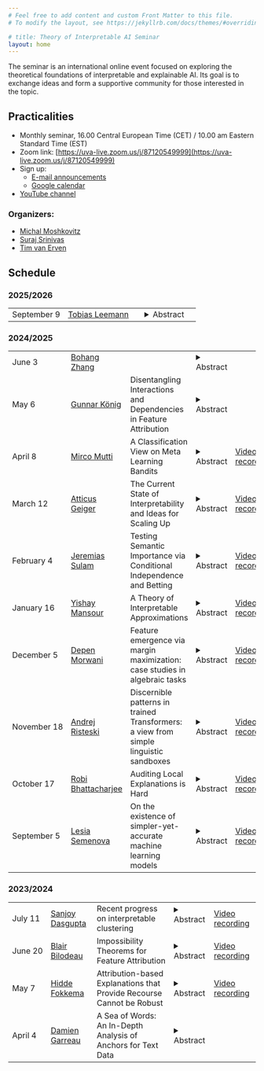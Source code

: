 ```yaml
---
# Feel free to add content and custom Front Matter to this file.
# To modify the layout, see https://jekyllrb.com/docs/themes/#overriding-theme-defaults

# title: Theory of Interpretable AI Seminar
layout: home
---
```


The seminar is an international online event focused on exploring the theoretical foundations of interpretable and explainable AI. Its goal is to exchange ideas and form a supportive community for those interested in the topic. 

## Practicalities

* Monthly seminar, 16.00 Central European Time (CET) /
  10.00 am Eastern Standard Time (EST)
* Zoom link: [https://uva-live.zoom.us/j/87120549999](https://uva-live.zoom.us/j/87120549999)
* Sign up:
    * [E-mail announcements](https://list.uva.nl/postorius/lists/tiai-seminar.list.uva.nl/)
    * [Google calendar](https://calendar.google.com/calendar/u/1?cid=NTlhNjNhZDQ5ZmUxYmM5MmRmZTMwNzkwOWZhYjMyNTRhMzA4OGYwZTAxY2Q5MGU3NzQ2YjRlNWE0NzhmMzFkMUBncm91cC5jYWxlbmRhci5nb29nbGUuY29t)
* [YouTube channel](https://www.youtube.com/@TheoryofInterpretableAISeminar) 

### Organizers:
* [Michal Moshkovitz](https://sites.google.com/view/michal-moshkovitz/home)
* [Suraj Srinivas](https://suraj-srinivas.github.io/)
* [Tim van Erven](https://www.timvanerven.nl/)

## Schedule

### 2025/2026

<table>
    <tr>
    <td>September&nbsp;9</td>
    <td><a href="https://tleemann.de/">Tobias Leemann</a></td>
    <td></td>
    <td>
        <details>
            <summary>Abstract</summary>
            <p></p>
        </details>
    </td>
    <td></td>
  </tr>
</table>

### 2024/2025

<table>
    <tr>
    <td>June&nbsp;3</td>
    <td><a href="https://zbh2047.github.io/">Bohang Zhang</a></td>
    <td></td>
    <td>
        <details>
            <summary>Abstract</summary>
            <p></p>
        </details>
    </td>
    <td></td>
  </tr>

  <tr>
    <td>May&nbsp;6</td>
    <td><a href="https://gunnarkoenig.com/">Gunnar König</a></td>
    <td>Disentangling Interactions and Dependencies in Feature Attribution</td>
    <td>
        <details>
            <summary>Abstract</summary>
            <p>In explainable machine learning, global feature
            importance methods try to determine how much each individual
            feature contributes to predicting the target variable,
            resulting in one importance score for each feature. But
            often, predicting the target variable requires interactions
            between several features (such as in the XOR function), and
            features might have complex statistical dependencies that
            allow to partially replace one feature with another one. In
            commonly used feature importance scores these cooperative
            effects are conflated with the features' individual
            contributions, making them prone to misinterpretations.</p>

            <p>In the talk, I will introduce DIP, a new mathematical
            decomposition of individual feature importance scores that
            disentangles three components: the standalone contribution
            and the contributions stemming from interactions and
            dependencies. The decomposition is unique under mild
            assumptions and entails a simple estimation procedure. Along
            with the decomposition we suggest a new visualization of
            feature importance scores that clearly illustrates the
            different contributions.</p>
        </details>
    </td>
    <td><a href="https://youtu.be/7MrMjabTbuM">Video recording</a></td>
  </tr>

  <tr>
    <td>April&nbsp;8</td>
    <td><a href="https://muttimirco.github.io/">Mirco Mutti</a></td>
    <td>A Classification View on Meta Learning Bandits</td>
    <td>
        <details>
            <summary>Abstract</summary>
            <p>Contextual multi-armed bandits are a popular choice to model
sequential decision-making. E.g., in a healthcare application we may
perform various tests to assess a patient's condition (exploration)
and then decide on the best treatment to give (exploitation). When
human design strategies, they aim for the exploration to be fast,
since the patient’s health is at stake, and easy to interpret for a
physician overseeing the process. However, common bandit algorithms
are nothing like that: The regret caused by exploration scales with
sqrt(H) over H rounds and decision strategies are based on opaque
statistical considerations. In this paper, we use an original
classification view to meta learn interpretable and fast exploration
plans for a fixed collection of bandits M. The plan is prescribed by
an interpretable decision tree probing decisions’ payoff to classify
the test bandit. The test regret of the plan in the stochastic and
contextual setting scales with O(lambda^{−2}C_lambda(M) log^2(mH)),
being m the size of M, lambda a separation parameter over the
bandits, and C_lambda(M) a novel classification-coefficient that
fundamentally links meta learning bandits with classification. Through
a nearly matching lower bound, we show that C_lambda(M) inherently
captures the complexity of the setting.</p>
        </details>
    </td>
    <td><a href="https://youtu.be/pNos7AHGMXw">Video recording</a></td>
  </tr>

  <tr>
    <td>March&nbsp;12</td>
    <td><a href="https://atticusg.github.io/">Atticus Geiger</a></td>
    <td>The Current State of Interpretability and Ideas for Scaling Up</td>
    <td>
        <details>
            <summary>Abstract</summary>
            <p> Interpretability has delivered us tools that researchers can use to predict, control, and understand the behavior of deep learning models in limited domains. Now is the time to automate and scale these methods in order to provide a more comprehensive understanding of general purpose capabilities. However, the current paradigm of sparse autoencoders fails to make good on the tools and theories from causality that are key for mechanistic understanding. I argue for an alternative route that leverages interventional data (i.e., hidden representations after an intervention has been performed) to scale the task of controlling and understanding a deep learning model. </p>
        </details>
    </td>
    <td><a href="https://youtu.be/UniigyFegEk">Video recording</a></td>
    </tr>
  
  <tr>
    <td>February&nbsp;4</td>
    <td><a href="https://sites.google.com/view/jsulam">Jeremias Sulam</a></td>
    <td>Testing Semantic Importance via Conditional Independence and Betting</td>
    <td>
        <details>
            <summary>Abstract</summary>
            <p>In recent years, the demand for interpretable machine
            learning models has surged, particularly in high-stakes
            domains, and a growing collection of methods exist to
            attempt to ‘explain’ off-the-shelf predictors. Yet, it often
            remains unclear how to interpret the reported importance of
            features or concepts. This talk reexamines interpretability
            through the lens of conditional independence tests, offering
            answers with precise statistical guarantees, including
            control over type 1 error and false discovery rate. We
            introduce methods based on online testing—or testing by
            betting—to rank importance across both input features and
            semantic constructs, and explore connections to
            game-theoretic approaches for explanation.</p>
        </details>
    </td>
<td><a href="https://youtu.be/cx7wTtRdhnA">Video recording</a></td>
    </tr>

  <tr>
<td>January&nbsp;16</td>
<td><a href="https://www.tau.ac.il/~mansour/">Yishay Mansour</a></td>
<td>A Theory of Interpretable Approximations</td>
<td>
    <details>
        <summary>Abstract</summary>
        <p>Can a deep neural network be approximated by a small decision tree based on simple features? This question and its variants are behind the growing demand for machine learning models that are *interpretable* by humans. In this work we study such questions by introducing *interpretable approximations*, a notion that captures the idea of approximating a target concept c by a small aggregation of concepts from some base class H. In particular, we consider the approximation of a binary concept c by decision trees based on a simple class H (e.g., of bounded VC dimension), and use the tree depth as a measure of complexity. Our primary contribution is the following remarkable trichotomy. For any given pair of H and c, exactly one of these cases holds: (i) c cannot be approximated by H with arbitrary accuracy; (ii) c can be approximated by H with arbitrary accuracy, but there exists no universal rate that bounds the complexity of the approximations as a function of the accuracy; or (iii) there exists a constant k that depends only on H and c such that, for *any* data distribution and *any* desired accuracy level, c can be approximated by H with a complexity not exceeding k. This taxonomy stands in stark contrast to the landscape of supervised classification, which offers a complex array of distribution-free and universally learnable scenarios. We show that, in the case of interpretable approximations, even a slightly nontrivial a-priori guarantee on the complexity of approximations implies approximations with constant (distribution-free and accuracy-free) complexity. We extend our trichotomy to classes H of unbounded VC dimension and give characterizations of interpretability based on the algebra generated by H.</p>
    </details>
</td>
<td><a href="https://youtu.be/uOwuho2er58">Video recording</a></td>
</tr>
  
  <tr>
<td>December&nbsp;5 </td>
<td><a href="https://depenm.github.io">Depen Morwani</a></td>
<td>Feature emergence via margin maximization: case studies in algebraic tasks</td>
<td>
    <details>
        <summary>Abstract</summary>
        <p>Understanding the internal representations learned by neural networks is a cornerstone challenge in the science of machine learning. While there have been significant recent strides in some cases towards understanding how neural networks implement specific target functions, this paper explores a complementary question -- why do networks arrive at particular computational strategies? Our inquiry focuses on the algebraic learning tasks of modular addition, sparse parities, and finite group operations. Our primary theoretical findings analytically characterize the features learned by stylized neural networks for these algebraic tasks. Notably, our main technique demonstrates how the principle of margin maximization alone can be used to fully specify the features learned by the network. Specifically, we prove that the trained networks utilize Fourier features to perform modular addition and employ features corresponding to irreducible group-theoretic representations to perform compositions in general groups, aligning closely with the empirical observations of Nanda et al. and Chughtai et al. More generally, we hope our techniques can help to foster a deeper understanding of why neural networks adopt specific computational strategies. </p>
    </details>
</td>
<td><a href="https://youtu.be/mNEIYjY0TkY?si=hjNQCD_RkxSeG-Ly">Video recording</a></td>
</tr>

<tr>
<td>November&nbsp;18</td>
<td><a href="https://www.andrew.cmu.edu/user/aristesk/">Andrej Risteski</a></td>
<td>Discernible patterns in trained Transformers: a view from simple linguistic sandboxes</td>
<td>
    <details>
        <summary>Abstract</summary>
        <p>Inspecting learned models for intelligible patterns has
        become a common way to try to reverse-engineer the algorithm
        that a model is implementing. In this talk, I will present two
        case studies, in which we analyze the patterns that emerge when
        training Transformer-based models on data isolating simple
        linguistic abstractions of semantics and syntax: topic models
        and context-free grammars. Concretely, topic models are a simple
        bag-of-words model in which co-occurrence patterns of words
        capture a simple notion of semantic correlation; context-free
        grammars are a formal language encoding parsing structure
        induced by grammatical rules. In the former case, we show that
        simple, one-layer attention Transformers trained with gradient
        descent learn to encode the co-occurrence structure in a natural
        way in the attention patterns, as well as the value matrix. In
        the latter case, we show that the set of optima of the standard
        autoregressive loss---<em>even</em> for very simple Transformer models,
        <em>even</em> with "natural" choices of token embeddings --- is
        qualitatively rich. In particular, the attention pattern of a
        single layer can be “nearly randomized”, while preserving the
        functionality of the network --- rendering "myopic" methods of
        inspecting individual heads or weight matrices in the
        Transformer misleading.
        <br>
        Based on
        <a href="https://arxiv.org/abs/2303.04245">https://arxiv.org/abs/2303.04245</a> and
        <a href="https://arxiv.org/abs/2312.01429">https://arxiv.org/abs/2312.01429</a>.</p>
    </details>
</td>
<td><a href="https://youtu.be/KAhpAtf469k">Video recording</a></td>
</tr>

<tr>
<td>October&nbsp;17</td>
<td><a href="https://robibhatt.github.io/">Robi Bhattacharjee</a></td>
<td>Auditing Local Explanations is Hard</td>
<td>
    <details>
        <summary>Abstract</summary>
        <p>In sensitive contexts, providers of machine learning algorithms are  
increasingly required to give explanations for their algorithms'  
decisions. However, explanation receivers might not trust the  
provider, who potentially could output misleading or manipulated  
explanations. In this work, we investigate an auditing framework in  
which a third-party auditor or a collective of users attempts to  
sanity-check explanations: they can query model decisions and the  
corresponding local explanations, pool all the information received,  
and then check for basic consistency properties. We prove upper and  
lower bounds on the amount of queries that are needed for an auditor  
to succeed within this framework. Our results show that successful  
auditing requires a potentially exorbitant number of queries --  
particularly in high dimensional cases. Our analysis also reveals that  
a key property is the ``locality'' of the provided explanations -- a  
quantity that so far has not been paid much attention to in the  
explainability literature. Looking forward, our results suggest that  
for complex high-dimensional settings, merely providing a pointwise  
prediction and explanation could be insufficient, as there is no way  
for the users to verify that the provided explanations are not  
completely made-up.</p>
    </details>
</td>
<td><a href="https://youtu.be/40XZ_QAU1Mw">Video recording</a></td>
</tr>

<tr>
<td>September&nbsp;5</td>
<td><a href="https://scholar.google.com/citations?user=0O3TE70AAAAJ">Lesia Semenova</a></td>
<td>On the existence of simpler-yet-accurate machine learning models</td>
<td>
    <details>
        <summary>Abstract</summary>
        <p>In high-stakes decision domains such as healthcare, lending,
        and criminal justice, the predictions made by deployed AI
        systems can significantly impact human lives. Understanding why
        models make specific predictions is as crucial as ensuring their
        good performance, making interpretability a key component of a
        trustworthy decision-making process. However, there has been a
        longstanding belief in the community that there is a trade-off
        between accuracy and interpretability. In this talk, I will
        formally demonstrate that such a trade-off does not hold for
        many datasets in high-stakes decision domains and that simpler
        models often perform as well as black-box models. Specifically,
        I will present a mechanism of the data generation process,
        combined with the choices typically made by analysts during the
        learning process, that leads to the existence of
        simpler-yet-accurate models.</p>

        <p><strong>Bio:</strong> Lesia Semenova is a postdoctoral researcher at Microsoft
        Research, NYC. She completed her PhD at Duke University and,
        prior to that, worked at the Samsung R&D Institute Ukraine. Her
        research interests span interpretable machine learning,
        responsible and trustworthy AI, reinforcement learning,
        reasoning, and AI in healthcare. The student teams she has
        coached won the ASA Data Challenge Expo twice and placed third
        in a competition on scholarly document processing. She was
        selected as one of the 2024 Rising Stars in Computational and
        Data Sciences.</p>
    </details>
</td>
<td><a href="https://youtu.be/PtUauSBcHuc">Video recording</a></td>
</tr>
</table>

### 2023/2024

<table>
<tr>
<td>July&nbsp;11</td>
<td><a href="https://cseweb.ucsd.edu/~dasgupta/">Sanjoy Dasgupta</a></td>
<td>Recent progress on interpretable clustering</td>
<td>
    <details>
        <summary>Abstract</summary>
        <p>The widely-used k-means procedure returns k clusters that have arbitrary
convex shapes. In high dimension, such a clustering might not be easy
to understand. A more interpretable alternative is to constrain the
clusters to be the leaves of a decision tree with axis-parallel splits;
then each cluster is a hyper-rectangle given by a small number of features.

Is it always possible to find clusterings that are intepretable in this
sense and yet have k-means cost that is close to the unconstrained optimum?
A recent line of work has answered this in the affirmative and moreover
shown that these interpretable clusterings are easy to construct.

I will give a survey of these results: algorithms, methods of analysis,
and open problems.</p>
    </details>
</td>
<td><a href="https://youtu.be/WzzZXLIhVtk">Video recording</a></td>
</tr>

<tr>
<td>June&nbsp;20</td>
<td><a href="http://www.blairbilodeau.ca/">Blair Bilodeau</a></td>
<td>Impossibility Theorems for Feature Attribution</td>
<td>
    <details>
        <summary>Abstract</summary>
        <p>Despite a sea of interpretability methods that can produce 
          plausible explanations, the field has also empirically seen 
          many failure cases of such methods. In light of these results,
          it remains unclear for practitioners how to use these methods 
          and choose between them in a principled way. In this paper, we 
          show that for moderately rich model classes (easily satisfied 
          by neural networks), any feature attribution method that is 
          complete and linear—for example, Integrated Gradients and SHAP—can
          provably fail to improve on random guessing for inferring model 
          behaviour. Our results apply to common end-tasks such as 
          characterizing local model behaviour, identifying spurious 
          features, and algorithmic recourse. One takeaway from our work is
          the importance of concretely defining end-tasks: once such an 
          end-task is defined, a simple and direct approach of repeated 
          model evaluations can outperform many other complex feature 
          attribution methods.
          Paper: 
          <a href="https://arxiv.org/abs/2212.11870">https://arxiv.org/abs/2212.11870</a>  
  </p>
    </details>
</td>
<td><a href="https://youtu.be/tmNb_FNpbYY">Video recording</a></td>
</tr>

<tr>
<td>May&nbsp;7</td>
<td><a href="https://hidde-fokkema.com/">Hidde Fokkema</a></td>
<td>Attribution-based Explanations that Provide Recourse Cannot be Robust</td>
<td>
    <details>
        <summary>Abstract</summary>
        <p>Since most machine learning systems are not inherently
        interpretable, a class of explainable machine learning methods
        try to attribute importance of the input features to the outcome
        of the model. We show that two often proposed requirements of
        good attribution-based explanations are actually mathematically
        incompatible. The first requirement is to provide recourse to
        users: if the user is unhappy with the decision, the explanation
        should tell them what they would need to change to improve the
        decision. The second requirement is robustness: small changes in
        a user's features (e.g. due to rounding or measurement errors)
        should not cause large changes in the explanations. We show that
        no method can always provide recourse and be robust, even though
        both properties can be guaranteed individually. For some
        restricted set of models, it is still possible for an
        attribution method to be robust and provide recourse and I will
        discuss some examples where this occurs. However, the message
        will be that these classes are often simple enough that they do
        not warrant an explanation. I will further illustrate our
        findings with counterexamples to at least one of the
        requirements for popular explanation methods like SHAP, LIME,
        Integrated Gradients and SmoothGrad.
        <br>
        This talk is based on joint work with Rianne de Heide and Tim van Erven.
        <br>
        Paper: 
        <a href="https://jmlr.org/papers/v24/23-0042.html">https://jmlr.org/papers/v24/23-0042.html</a>
        </p>
    </details>
</td>
<td><a href="https://youtu.be/EwwllG40XZM">Video recording</a></td>
</tr>


<tr>
<td>April&nbsp;4</td>
<td><a href="https://sites.google.com/view/damien-garreau/home">Damien Garreau</a></td>
<td>
A Sea of Words: An In-Depth Analysis of Anchors for Text Data
</td>
<td>
    <details>
        <summary>Abstract</summary>
        <p>
        Anchors (Ribeiro et al., 2018) is a post-hoc, rule-based
        interpretability method. For text data, it proposes to explain a
        decision by highlighting a small set of words (an anchor) such
        that the model to explain has similar outputs when they are
        present in a document. In this talk, I will present a first
        attempt to theoretically understand Anchors, considering that
        the search for the best anchor is exhaustive. I will give
        explicit results on shortcut models and linear models when the
        vectorization step is TF-IDF, and word replacement is a fixed
        out-of-dictionary token. 
        <br>
        Paper: <a href="https://proceedings.mlr.press/v206/lopardo23a.html">https://proceedings.mlr.press/v206/lopardo23a.html</a>
        </p>
    </details>
</td>
</tr>

</table>
